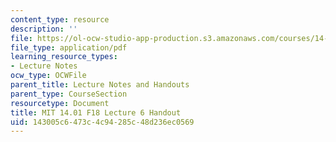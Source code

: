 ```yaml
---
content_type: resource
description: ''
file: https://ol-ocw-studio-app-production.s3.amazonaws.com/courses/14-01-principles-of-microeconomics-fall-2018/143005c6473c4c94285c48d236ec0569_MIT14_01F18_handout6.pdf
file_type: application/pdf
learning_resource_types:
- Lecture Notes
ocw_type: OCWFile
parent_title: Lecture Notes and Handouts
parent_type: CourseSection
resourcetype: Document
title: MIT 14.01 F18 Lecture 6 Handout
uid: 143005c6-473c-4c94-285c-48d236ec0569
---
```

